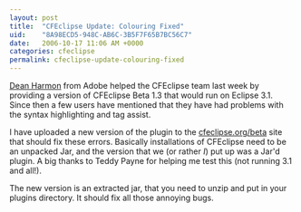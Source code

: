 ```yaml
---
layout: post
title:  "CFEclipse Update: Colouring Fixed"
uid:	"8A98ECD5-948C-AB6C-3B5F7F65B7BC56C7"
date:   2006-10-17 11:06 AM +0000
categories: cfeclipse
permalink: cfeclipse-update-colouring-fixed
---
```

<a href="http://www.cfreport.org/index.cfm/2006/10/12/CFEclipse-13-Beta-and-FlexBuilder">Dean Harmon</a> from Adobe helped the CFEclipse team last week by providing a version of CFEclipse Beta 1.3 that would run on Eclipse 3.1. Since then a few users have mentioned that they have had problems with the syntax highlighting and tag assist. 

I have uploaded a new version of the plugin to the <a href="http://www.cfeclipse.org/beta">cfeclipse.org/beta</a> site that should fix these errors. Basically installations of CFEclipse need to be an unpacked Jar, and the version that we (or rather *I*) put up was a Jar'd plugin. A big thanks to Teddy Payne for helping me test this (not running 3.1 and all!).

The new version is an extracted jar, that you need to unzip and put in your plugins directory. It should fix all those annoying bugs.